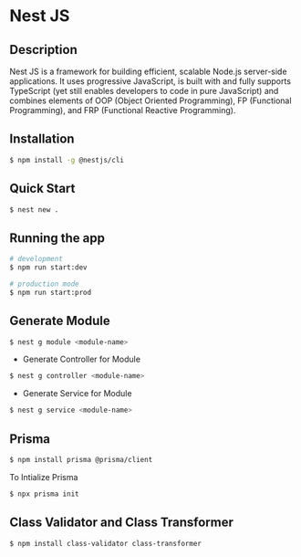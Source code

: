 # Nest JS

## Description

Nest JS is a framework for building efficient, scalable Node.js server-side applications. It uses progressive JavaScript, is built with and fully supports TypeScript (yet still enables developers to code in pure JavaScript) and combines elements of OOP (Object Oriented Programming), FP (Functional Programming), and FRP (Functional Reactive Programming).

## Installation

```bash
$ npm install -g @nestjs/cli
```

## Quick Start

```bash
$ nest new .
```

## Running the app

```bash
# development
$ npm run start:dev

# production mode
$ npm run start:prod
```

## Generate Module

```bash
$ nest g module <module-name>
```

* Generate Controller for Module

```bash
$ nest g controller <module-name>
```

* Generate Service for Module

```bash
$ nest g service <module-name>
```

## Prisma

```bash
$ npm install prisma @prisma/client
```

To Intialize Prisma

```bash
$ npx prisma init
```

## Class Validator and Class Transformer

```bash
$ npm install class-validator class-transformer
```

